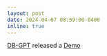 ```yaml
---
layout: post
date: 2024-04-07 08:59:00-0400
inline: true
---
```


[DB-GPT](https://arxiv.org/abs/2312.17449) released a [Demo](https://www.youtube.com/watch?v=n_8RI1ENyl4)
